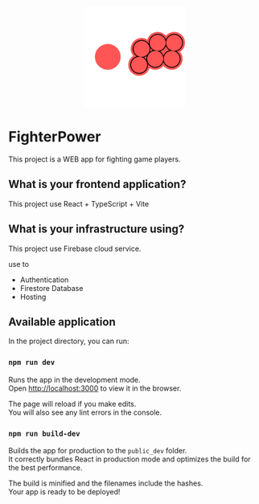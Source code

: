 <div align="center">
  <img src="/src/favicon.svg" width="200px" height="200px"/>
</div>

# FighterPower

This project is a WEB app for fighting game players.

## What is your frontend application?

This project use React + TypeScript + Vite

## What is your infrastructure using?

This project use Firebase cloud service.

use to
- Authentication
- Firestore Database
- Hosting

## Available application

In the project directory, you can run:

### `npm run dev`

Runs the app in the development mode.\
Open [http://localhost:3000](http://localhost:3000) to view it in the browser.

The page will reload if you make edits.\
You will also see any lint errors in the console.

### `npm run build-dev`

Builds the app for production to the `public_dev` folder.\
It correctly bundles React in production mode and optimizes the build for the best performance.

The build is minified and the filenames include the hashes.\
Your app is ready to be deployed!

